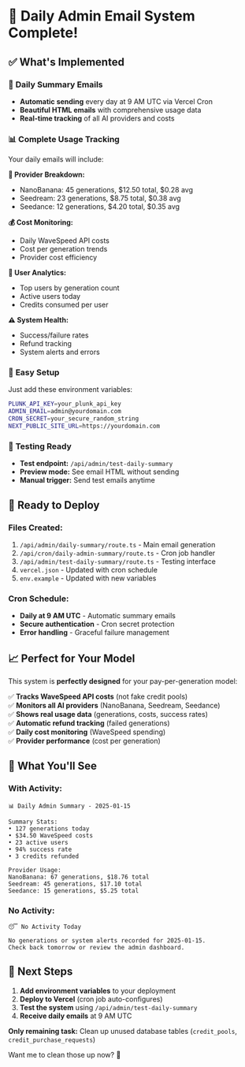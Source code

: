 # 🎉 Daily Admin Email System Complete!

## ✅ What's Implemented

### 📧 **Daily Summary Emails**
- **Automatic sending** every day at 9 AM UTC via Vercel Cron
- **Beautiful HTML emails** with comprehensive usage data
- **Real-time tracking** of all AI providers and costs

### 📊 **Complete Usage Tracking**
Your daily emails will include:

**🤖 Provider Breakdown:**
- NanoBanana: 45 generations, $12.50 total, $0.28 avg
- Seedream: 23 generations, $8.75 total, $0.38 avg  
- Seedance: 12 generations, $4.20 total, $0.35 avg

**💰 Cost Monitoring:**
- Daily WaveSpeed API costs
- Cost per generation trends
- Provider cost efficiency

**👥 User Analytics:**
- Top users by generation count
- Active users today
- Credits consumed per user

**⚠️ System Health:**
- Success/failure rates
- Refund tracking
- System alerts and errors

### 🔧 **Easy Setup**
Just add these environment variables:
```bash
PLUNK_API_KEY=your_plunk_api_key
ADMIN_EMAIL=admin@yourdomain.com
CRON_SECRET=your_secure_random_string
NEXT_PUBLIC_SITE_URL=https://yourdomain.com
```

### 🧪 **Testing Ready**
- **Test endpoint:** `/api/admin/test-daily-summary`
- **Preview mode:** See email HTML without sending
- **Manual trigger:** Send test emails anytime

## 🚀 Ready to Deploy

### **Files Created:**
1. `/api/admin/daily-summary/route.ts` - Main email generation
2. `/api/cron/daily-admin-summary/route.ts` - Cron job handler
3. `/api/admin/test-daily-summary/route.ts` - Testing interface
4. `vercel.json` - Updated with cron schedule
5. `env.example` - Updated with new variables

### **Cron Schedule:**
- **Daily at 9 AM UTC** - Automatic summary emails
- **Secure authentication** - Cron secret protection
- **Error handling** - Graceful failure management

## 📈 Perfect for Your Model

This system is **perfectly designed** for your pay-per-generation model:

✅ **Tracks WaveSpeed API costs** (not fake credit pools)  
✅ **Monitors all AI providers** (NanoBanana, Seedream, Seedance)  
✅ **Shows real usage data** (generations, costs, success rates)  
✅ **Automatic refund tracking** (failed generations)  
✅ **Daily cost monitoring** (WaveSpeed spending)  
✅ **Provider performance** (cost per generation)  

## 🎯 What You'll See

### **With Activity:**
```
📊 Daily Admin Summary - 2025-01-15

Summary Stats:
• 127 generations today
• $34.50 WaveSpeed costs  
• 23 active users
• 94% success rate
• 3 credits refunded

Provider Usage:
NanoBanana: 67 generations, $18.76 total
Seedream: 45 generations, $17.10 total
Seedance: 15 generations, $5.25 total
```

### **No Activity:**
```
😴 No Activity Today

No generations or system alerts recorded for 2025-01-15.
Check back tomorrow or review the admin dashboard.
```

## 🔄 Next Steps

1. **Add environment variables** to your deployment
2. **Deploy to Vercel** (cron job auto-configures)
3. **Test the system** using `/api/admin/test-daily-summary`
4. **Receive daily emails** at 9 AM UTC

**Only remaining task:** Clean up unused database tables (`credit_pools`, `credit_purchase_requests`)

Want me to clean those up now? 🧹
